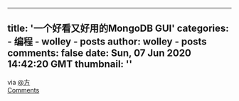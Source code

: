 
---
title: '一个好看又好用的MongoDB GUI'
categories: 
    - 编程
    - wolley - posts
author: wolley - posts
comments: false
date: Sun, 07 Jun 2020 14:42:20 GMT
thumbnail: ''
---

<div>   
via <a href="https://wolley.io/user/%E6%96%B9">@方</a><br><a href="https://wolley.io/item/5edcfccc5506f800112f1c59">Comments</a>  
</div>
            